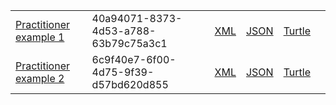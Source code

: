 <table class="list" width="100%">            
            <tr>
                <td><a href="Practitioner-40a94071-8373-4d53-a788-63b79c75a3c1.html">Practitioner example 1</a></td>
                <td>40a94071-8373-4d53-a788-63b79c75a3c1</td>
                <td><a href="Practitioner-40a94071-8373-4d53-a788-63b79c75a3c1.xml.html">XML</a></td>
                <td><a href="Practitioner-40a94071-8373-4d53-a788-63b79c75a3c1.json.html">JSON</a></td>
                <td><a href="Practitioner-40a94071-8373-4d53-a788-63b79c75a3c1.ttl.html">Turtle</a></td>
                <td></td>
            </tr>
            <tr>
                <td><a href="Practitioner-6c9f40e7-6f00-4d75-9f39-d57bd620d855.html">Practitioner example 2</a></td>
                <td>6c9f40e7-6f00-4d75-9f39-d57bd620d855</td>
                <td><a href="Practitioner-6c9f40e7-6f00-4d75-9f39-d57bd620d855.xml.html">XML</a></td>
                <td><a href="Practitioner-6c9f40e7-6f00-4d75-9f39-d57bd620d855.json.html">JSON</a></td>
                <td><a href="Practitioner-6c9f40e7-6f00-4d75-9f39-d57bd620d855.ttl.html">Turtle</a></td>
                <td></td>
            </tr>
 </table>